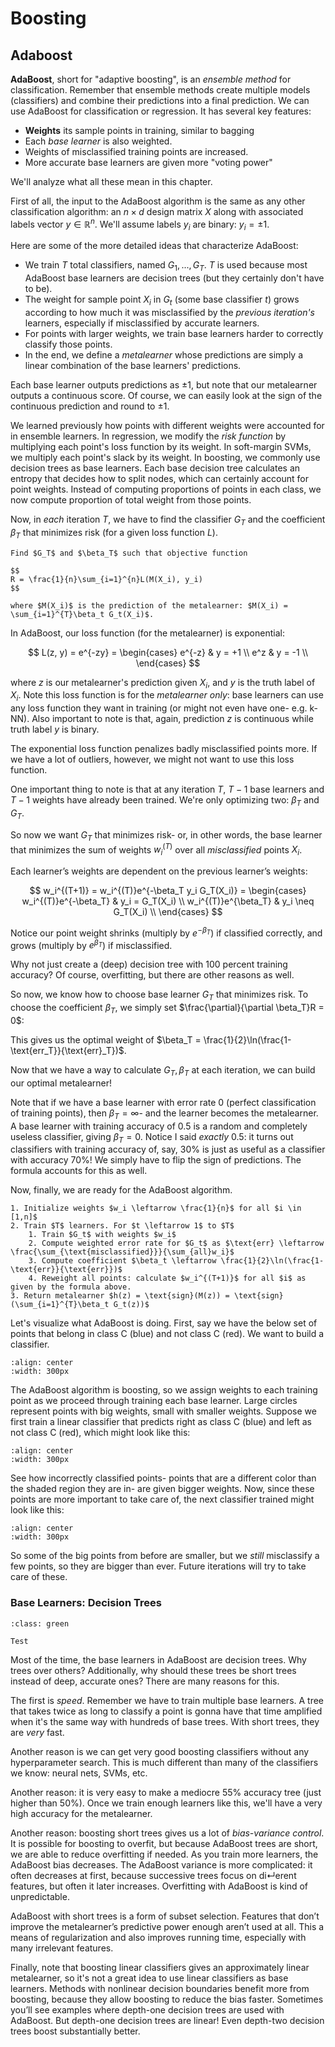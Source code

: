 Boosting
==============================================

## Adaboost

__AdaBoost__, short for "adaptive boosting", is an _ensemble method_ for classification. Remember that ensemble methods create multiple models (classifiers) and combine their predictions into a final prediction. We can use AdaBoost for classification or regression. It has several key features:
- __Weights__ its sample points in training, similar to bagging
- Each _base learner_ is also weighted.
- Weights of misclassified training points are increased. 
- More accurate base learners are given more "voting power" 

We'll analyze what all these mean in this chapter. 

First of all, the input to the AdaBoost algorithm is the same as any other classification algorithm: an $n \times d$ design matrix $X$ along with associated labels vector $y \in \mathbb{R}^n$. We'll assume labels $y_i$ are binary: $y_i = \pm 1$.

Here are some of the more detailed ideas that characterize AdaBoost:
- We train $T$ total classifiers, named $G_1,...,G_T$. $T$ is used because most AdaBoost base learners are decision trees (but they certainly don't have to be).
- The weight for sample point $X_i$ in $G_t$ (some base classifier $t$) grows according to how much it was misclassified by the _previous iteration's_ learners, especially if misclassified by accurate learners.
- For points with larger weights, we train base learners harder to correctly classify those points.
- In the end, we define a _metalearner_ whose predictions are simply a linear combination of the base learners' predictions. 

Each base learner outputs predictions as $\pm 1$, but note that our metalearner outputs a continuous score. Of course, we can easily look at the sign of the continuous prediction and round to $\pm 1$. 

We learned previously how points with different weights were accounted for in ensemble learners. In regression, we modify the _risk function_ by multiplying each point's loss function by its weight. In soft-margin SVMs, we multiply each point's slack by its weight. In boosting, we commonly use decision trees as base learners. Each base decision tree calculates an entropy that decides how to split nodes, which can certainly account for point weights. Instead of computing proportions of points in each class, we now compute proportion of total weight from those points. 

Now, in _each_ iteration $T$, we have to find the classifier $G_T$ and the coefficient $\beta_T$ that minimizes risk (for a given loss function $L$). 

```{prf:definition} AdaBoost optimal classifier + weight
Find $G_T$ and $\beta_T$ such that objective function 

$$
R = \frac{1}{n}\sum_{i=1}^{n}L(M(X_i), y_i)
$$

where $M(X_i)$ is the prediction of the metalearner: $M(X_i) = \sum_{i=1}^{T}\beta_t G_t(X_i)$.
```

In AdaBoost, our loss function (for the metalearner) is exponential: 

$$
L(z, y) = e^{-zy} = \begin{cases} 
      e^{-z} & y = +1 \\
      e^z & y = -1 \\  
   \end{cases}
$$

where $z$ is our metalearner's prediction given $X_i$, and $y$ is the truth label of $X_i$. Note this loss function is for the _metalearner only_: base learners can use any loss function they want in training (or might not even have one- e.g. k-NN). Also important to note is that, again, prediction $z$ is continuous while truth label $y$ is binary. 

The exponential loss function penalizes badly misclassified points more. If we have a lot of outliers, however, we might not want to use this loss function.

One important thing to note is that at any iteration $T$, $T-1$ base learners and $T-1$ weights have already been trained. We're only optimizing two: $\beta_T$ and $G_T$.

<!-- TODO: Math for optimizing n*risk -->

So now we want $G_T$ that minimizes risk- or, in other words, the base learner that minimizes the sum of weights $w_i^{(T)}$ over all _misclassified_ points $X_i$.

Each learner’s weights are dependent on the previous learner’s weights:

$$
w_i^{(T+1)} = w_i^{(T)}e^{-\beta_T y_i G_T(X_i)} = \begin{cases} 
      w_i^{(T)}e^{-\beta_T} & y_i = G_T(X_i) \\
      w_i^{(T)}e^{\beta_T} & y_i \neq G_T(X_i) \\ 
\end{cases}
$$

Notice our point weight shrinks (multiply by $e^{-\beta_T}$) if classified correctly, and grows (multiply by $e^{\beta_T}$) if misclassified. 

Why not just create a (deep) decision tree with 100 percent training accuracy? Of course, overfitting, but there are other reasons as well. 

So now, we know how to choose base learner $G_T$ that minimizes risk. To choose the coefficient $\beta_T$, we simply set $\frac{\partial}{\partial \beta_T}R = 0$:

<!-- TODO: Math for optimizing risk with respect to weight coefficient-->

This gives us the optimal weight of $\beta_T = \frac{1}{2}\ln(\frac{1-\text{err_T}}{\text{err}_T})$. 

Now that we have a way to calculate $G_T, \beta_T$ at each iteration, we can build our optimal metalearner!

Note that if we have a base learner with error rate 0 (perfect classification of training points), then $\beta_T = \infty$- and the learner becomes the metalearner. A base learner with training accuracy of 0.5 is a random and completely useless classifier, giving $\beta_T = 0$. Notice I said _exactly_ 0.5: it turns out classifiers with training accuracy of, say, 30% is just as useful as a classifier with accuracy 70%! We simply have to flip the sign of predictions. The formula accounts for this as well. 

Now, finally, we are ready for the AdaBoost algorithm.

```{prf:algorithm} AdaBoost
1. Initialize weights $w_i \leftarrow \frac{1}{n}$ for all $i \in [1,n]$
2. Train $T$ learners. For $t \leftarrow 1$ to $T$
    1. Train $G_t$ with weights $w_i$
    2. Compute weighted error rate for $G_t$ as $\text{err} \leftarrow \frac{\sum_{\text{misclassified}}}{\sum_{all}w_i}$
    3. Compute coefficient $\beta_t \leftarrow \frac{1}{2}\ln(\frac{1-\text{err}}{\text{err}})$
    4. Reweight all points: calculate $w_i^{(T+1)}$ for all $i$ as given by the formula above.
3. Return metalearner $h(z) = \text{sign}(M(z)) = \text{sign}(\sum_{i=1}^{T}\beta_t G_t(z))$
```

Let's visualize what AdaBoost is doing. First, say we have the below set of points that belong in class C (blue) and not class C (red). We want to build a classifier.

```{image} pictures/adaboost1.png
:align: center
:width: 300px
```

The AdaBoost algorithm is boosting, so we assign weights to each training point as we proceed through training each base learner. Large circles represent points with big weights, small with smaller weights. Suppose we first train a linear classifier that predicts right as class C (blue) and left as not class C (red), which might look like this:

```{image} pictures/adaboost2.png
:align: center
:width: 300px
```

See how incorrectly classified points- points that are a different color than the shaded region they are in- are given bigger weights. Now, since these points are more important to take care of, the next classifier trained might look like this: 

```{image} pictures/adaboost3.png
:align: center
:width: 300px
```

So some of the big points from before are smaller, but we _still_ misclassify a few points, so they are bigger than ever. Future iterations will try to take care of these. 

### Base Learners: Decision Trees

```{important}
:class: green

Test
```

Most of the time, the base learners in AdaBoost are decision trees. Why trees over others? Additionally, why should these trees be short trees instead of deep, accurate ones? There are many reasons for this.

The first is _speed_. Remember we have to train multiple base learners. A tree that takes twice as long to classify a point is gonna have that time amplified when it's the same way with hundreds of base trees. With short trees, they are _very_ fast. 

Another reason is we can get very good boosting classifiers without any hyperparameter search. This is much different than many of the classifiers we know: neural nets, SVMs, etc. 

Another reason: it is very easy to make a mediocre 55% accuracy tree (just higher than 50%). Once we train enough learners like this, we'll have a very high accuracy for the metalearner. 

Another reason: boosting short trees gives us a lot of _bias-variance control_. It is possible for boosting to overfit, but because AdaBoost trees are short, we are able to reduce overfitting if needed. As you train more learners, the AdaBoost bias decreases. The AdaBoost variance is more complicated: it often decreases at first, because successive trees focus on di↵erent features, but often it later increases. Overfitting with AdaBoost is kind of unpredictable.

AdaBoost with short trees is a form of subset selection. Features that don’t improve the metalearner’s predictive power enough aren’t used at all. This a means of regularization and also improves running time, especially with many irrelevant features. 

Finally, note that boosting linear classifiers gives an approximately linear metalearner, so it's not a great idea to use linear classifiers as base learners. Methods with nonlinear decision boundaries benefit more from boosting, because they allow boosting to reduce the bias faster. Sometimes you’ll see examples where depth-one decision trees are used with AdaBoost. But depth-one decision trees are linear! Even depth-two decision trees boost substantially better.